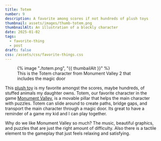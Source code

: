 ```yaml
---
title: Totem
number: 9
description: A favorite among scores if not hundreds of plush toys
thumbnail: assets/images/thumb-totem.png
thumbnailAlt: An illustration of a blockly character  
date: 2025-01-02
tags:
  - favorite-thing
  - post
draft: false
css: /assets/css/favorite-things.css
---
```

<figure class="sketch">
  {% image "./totem.png", "{{ thumbailAlt }}" %}
<figcaption>This is the Totem character from Monument Valley 2 that includes the magic door</figcaption>
</figure>

This [plush toy](https://iam8bit.jp/en/products/monument-valley-2-monument-valley-2-dotem) is my favorite amongst the scores, maybe hundreds, of stuffed animals my daughter owns. Totem, our favorite character in the game [Monument Valley](https://www.monumentvalleygame.com/mv3), is a movable pillar that helps the main character with puzzles. Totem can slide around to create paths, bridge gaps, and transport the main character through a magic door. Its great to have a reminder of a game my kid and I can play together.

Why do we like Monument Valley so much? The music, beautiful graphics, and puzzles that are just the right amount of difficulty. Also there is a tactile element to the gameplay that just feels relaxing and satisfying. 